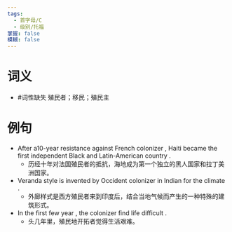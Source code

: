 ```yaml
---
tags:
  - 首字母/C
  - 级别/托福
掌握: false
模糊: false
---
```

# 词义
- #词性缺失 殖民者；移民；殖民主
# 例句
- After a10-year resistance against French colonizer , Haiti became the first independent Black and Latin-American country .
	- 历经十年对法国殖民者的抵抗，海地成为第一个独立的黑人国家和拉丁美洲国家。
- Veranda style is invented by Occident colonizer in Indian for the climate .
	- 外廊样式是西方殖民者来到印度后，结合当地气候而产生的一种特殊的建筑形式。
- In the first few year , the colonizer find life difficult .
	- 头几年里，殖民地开拓者觉得生活艰难。
